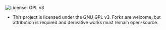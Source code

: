 ![License: GPL v3](https://img.shields.io/badge/License-GPLv3-blue.svg)

- This project is licensed under the GNU GPL v3. Forks are welcome, but attribution is required and derivative works must remain open-source.
